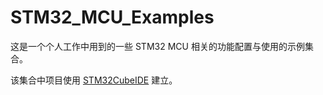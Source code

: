 # STM32_MCU_Examples

这是一个个人工作中用到的一些 STM32 MCU 相关的功能配置与使用的示例集合。

该集合中项目使用 [STM32CubeIDE](https://www.st.com/zh/development-tools/stm32cubeide.html) 建立。

